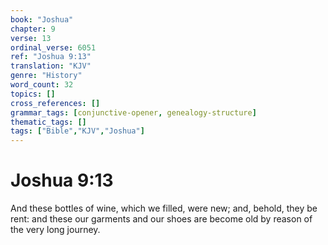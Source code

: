 ```yaml
---
book: "Joshua"
chapter: 9
verse: 13
ordinal_verse: 6051
ref: "Joshua 9:13"
translation: "KJV"
genre: "History"
word_count: 32
topics: []
cross_references: []
grammar_tags: [conjunctive-opener, genealogy-structure]
thematic_tags: []
tags: ["Bible","KJV","Joshua"]
---
```


# Joshua 9:13

And these bottles of wine, which we filled, were new; and, behold, they be rent: and these our garments and our shoes are become old by reason of the very long journey.
